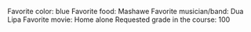 Favorite color: blue
Favorite food: Mashawe
Favorite musician/band: Dua Lipa
Favorite movie: Home alone
Requested grade in the course: 100
